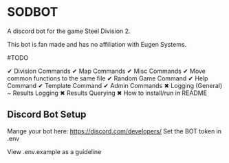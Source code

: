 # SODBOT
A discord bot for the game Steel Division 2.

This bot is fan made and has no affiliation with Eugen Systems.

#TODO

✔ Division Commands
✔ Map Commands
✔ Misc Commands
✔ Move common functions to the same file
✔ Random Game Command
✔ Help Command
✔ Template Command
✔ Admin Commands
✖ Logging (General)
~ Results Logging 
✖ Results Querying
✖ How to install/run in README

## Discord Bot Setup

Mange your bot here: https://discord.com/developers/
Set the BOT token in .env

View .env.example as a guideline